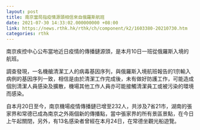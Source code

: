 ```yaml
---
layout: post
title: 南京當局指疫情源頭相信來自俄羅斯航班
date: 2021-07-30 14:33:02.000000000 +08:00
link: https://news.rthk.hk/rthk/ch/component/k2/1603380-20210730.htm
categories: rthk
---
```


南京疾控中心公布當地近日疫情的傳播鏈源頭，是本月10日一班從俄羅斯入境的航班。

調查發現，一名機艙清潔工人的病毒基因序列，與俄羅斯入境航班報告的1宗輸入病例的基因序列一致，相信是由於清潔工作完成後，未有做好防護工作，可能造成個別清潔人員感染及擴散，機場其他工作人員亦可能接觸清潔員工或被污染的環境而感染。

自本月20日至今，南京機場疫情傳播鏈已增至232人，共涉及7省21市，湖南的張家界和常德已成為南京之外兩個新的傳播點，當中張家界的所有景區景點，在今日上午起關閉，另外，有13名感染者曾經在本月24日，在常德坐觀光船遊覽。
